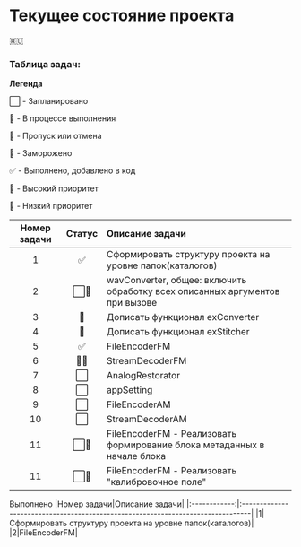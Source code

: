 # Текущее состояние проекта
:ru:

### Таблица задач:
**Легенда**

:white_large_square: - Запланировано

:white_square_button: - В процессе выполнения
	
:red_circle: - Пропуск или отмена

:large_blue_circle: - Заморожено
	
:white_check_mark: - Выполнено, добавлено в код
	
:small_red_triangle: - Высокий приоритет
	
:small_red_triangle_down: - Низкий приоритет
	

|Номер задачи|Статус|Описание задачи|
|:------------:|:------:|:--------------------------------------------------------------------------------|
|1|:white_check_mark:|Сформировать структуру проекта на уровне папок(каталогов)|
|2|:white_large_square::small_red_triangle_down:|wavConverter, общее: включить обработку всех описанных аргументов при вызове|
|3|:large_blue_circle:|Дописать функционал exConverter|
|4|:large_blue_circle:|Дописать функционал exStitcher|
|5|:white_check_mark:|FileEncoderFM|
|6|:white_square_button::small_red_triangle:|StreamDecoderFM|
|7|:white_large_square:|AnalogRestorator|
|8|:white_large_square:|appSetting|
|9|:white_large_square:|FileEncoderAM|
|10|:white_large_square:|StreamDecoderAM|
|11|:white_large_square::small_red_triangle:|FileEncoderFM - Реализовать формирование блока метаданных в начале блока|
|11|:white_large_square::small_red_triangle:|FileEncoderFM - Реализовать "калибровочное поле"|

Выполнено
|Номер задачи|Описание задачи|
|:------------:|:--------------------------------------------------------------------------------|
|1|Сформировать структуру проекта на уровне папок(каталогов)|
|2|FileEncoderFM|
